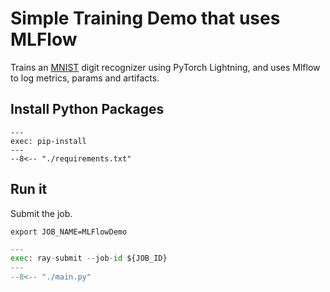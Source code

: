

# Simple Training Demo that uses MLFlow

Trains an [MNIST](https://en.wikipedia.org/wiki/MNIST_database) digit recognizer using PyTorch Lightning, and uses
Mlflow to log metrics, params and artifacts.

## Install Python Packages

```shell
---
exec: pip-install
---
--8<-- "./requirements.txt"
```

## Run it

Submit the job.

```shell
export JOB_NAME=MLFlowDemo
```

```python
---
exec: ray-submit --job-id ${JOB_ID}
---
--8<-- "./main.py"
```
